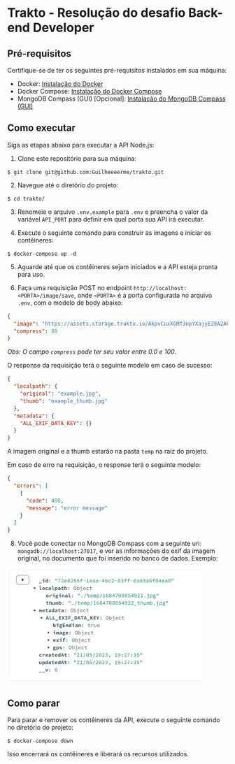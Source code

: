 # Trakto - Resolução do desafio Back-end Developer

## Pré-requisitos

Certifique-se de ter os seguintes pré-requisitos instalados em sua máquina:

- Docker: [Instalação do Docker](https://docs.docker.com/get-docker/)
- Docker Compose: [Instalação do Docker Compose](https://docs.docker.com/compose/install/)
- MongoDB Compass (GUI) [Opcional]: [Instalação do MongoDB Compass (GUI)](https://www.mongodb.com/try/download/compass)

## Como executar

Siga as etapas abaixo para executar a API Node.js:

1. Clone este repositório para sua máquina:

```shell
$ git clone git@github.com:Guilheeeerme/trakto.git
```

2. Navegue até o diretório do projeto:

```shell
$ cd trakto/
```

3. Renomeie o arquivo `.env.example` para `.env` e preencha o valor da variável `API_PORT` para definir em qual porta sua API irá executar.

4. Execute o seguinte comando para construir as imagens e iniciar os contêineres:

```shell
$ docker-compose up -d
```

5. Aguarde até que os contêineres sejam iniciados e a API esteja pronta para uso.

6. Faça uma requisição POST no endpoint `http://localhost:<PORTA>/image/save`, onde `<PORTA>` é a porta configurada no arquivo `.env`, com o modelo de body abaixo:

```json {
{
  "image": "https://assets.storage.trakto.io/AkpvCuxXGMf3npYXajyEZ8A2APn2/0e406885-9d03-4c72-bd92-c6411fbe5c49.jpeg",
  "compress": 80
}
```

_Obs: O campo `compress` pode ter seu valor entre 0.0 e 100_.

O response da requisição terá o seguinte modelo em caso de sucesso:

```json {
{
  "localpath": {
    "original": "example.jpg",
    "thumb": "example_thumb.jpg"
  },
  "metadata": {
    "ALL_EXIF_DATA_KEY": {}
  }
}
```

A imagem original e a thumb estarão na pasta `temp` na raíz do projeto.

Em caso de erro na requisição, o response terá o seguinte modelo:

```json
{
  "errors": [
    {
      "code": 400,
      "message": "error message"
    }
  ]
}
```

8. Você pode conectar no MongoDB Compass com a seguinte uri: `mongodb://localhost:27017`, e ver as informações do exif da imagem original, no documento que foi inserido no banco de dados. Exemplo:

![](evidência.PNG)

## Como parar

Para parar e remover os contêineres da API, execute o seguinte comando no diretório do projeto:

```shell
$ docker-compose down
```

Isso encerrará os contêineres e liberará os recursos utilizados.
